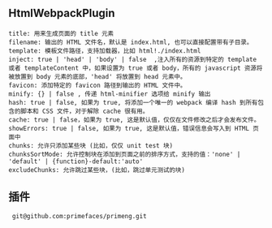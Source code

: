 ##  HtmlWebpackPlugin
    title: 用来生成页面的 title 元素
    filename: 输出的 HTML 文件名，默认是 index.html, 也可以直接配置带有子目录。
    template: 模板文件路径，支持加载器，比如 html!./index.html
    inject: true | 'head' | 'body' | false  ,注入所有的资源到特定的 template 或者 templateContent 中，如果设置为 true 或者 body，所有的 javascript 资源将被放置到 body 元素的底部，'head' 将放置到 head 元素中。
    favicon: 添加特定的 favicon 路径到输出的 HTML 文件中。
    minify: {} | false , 传递 html-minifier 选项给 minify 输出
    hash: true | false, 如果为 true, 将添加一个唯一的 webpack 编译 hash 到所有包含的脚本和 CSS 文件，对于解除 cache 很有用。
    cache: true | false，如果为 true, 这是默认值，仅仅在文件修改之后才会发布文件。
    showErrors: true | false, 如果为 true, 这是默认值，错误信息会写入到 HTML 页面中
    chunks: 允许只添加某些块 (比如，仅仅 unit test 块)
    chunksSortMode: 允许控制块在添加到页面之前的排序方式，支持的值：'none' | 'default' | {function}-default:'auto'
    excludeChunks: 允许跳过某些块，(比如，跳过单元测试的块) 


## 插件
     git@github.com:primefaces/primeng.git 